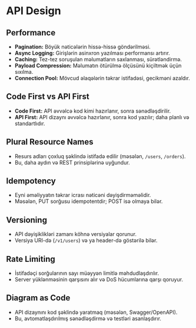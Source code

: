 # API Design

## Performance

- **Pagination:** Böyük nəticələrin hissə-hissə göndərilməsi.
- **Async Logging:** Girişlərin asinxron yazılması performansı artırır.
- **Caching:** Tez-tez soruşulan məlumatların saxlanması, sürətləndirmə.
- **Payload Compression:** Məlumatın ötürülmə ölçüsünü kiçiltmək üçün sıxılma.
- **Connection Pool:** Mövcud əlaqələrin təkrar istifadəsi, gecikməni azaldır.

## Code First vs API First

- **Code First:** API əvvəlcə kod kimi hazırlanır, sonra sənədləşdirilir.
- **API First:** API dizaynı əvvəlcə hazırlanır, sonra kod yazılır; daha planlı və standartlıdır.

## Plural Resource Names

- Resurs adları çoxluq şəklində istifadə edilir (məsələn, `/users`, `/orders`).
- Bu, daha aydın və REST prinsiplərinə uyğundur.

## Idempotency

- Eyni əməliyyatın təkrar icrası nəticəni dəyişdirməməlidir.
- Məsələn, PUT sorğusu idempotentdir; POST isə olmaya bilər.

## Versioning

- API dəyişiklikləri zamanı köhnə versiyalar qorunur.
- Versiya URI-də (`/v1/users`) və ya header-də göstərilə bilər.

## Rate Limiting

- İstifadəçi sorğularının sayı müəyyən limitlə məhdudlaşdırılır.
- Server yüklənməsinin qarşısını alır və DoS hücumlarına qarşı qoruyur.

## Diagram as Code

- API dizaynını kod şəklində yaratmaq (məsələn, Swagger/OpenAPI).
- Bu, avtomatlaşdırılmış sənədləşdirmə və testləri asanlaşdırır.
